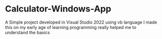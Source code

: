 # Calculator-Windows-App

A Simple project developed in Visual Studio 2022 using vb language 
I made this on my early age of learning programming really helped me to understand the basics
